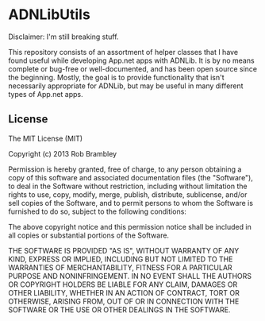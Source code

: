 ADNLibUtils
===========
Disclaimer: I'm still breaking stuff.

This repository consists of an assortment of helper classes that I have found useful while developing App.net apps with ADNLib. It is by no means complete or bug-free or well-documented, and has been open source since the beginning. Mostly, the goal is to provide functionality that isn't necessarily appropriate for ADNLib, but may be useful in many different types of App.net apps.

License
-------
The MIT License (MIT)

Copyright (c) 2013 Rob Brambley

Permission is hereby granted, free of charge, to any person obtaining a copy of
this software and associated documentation files (the "Software"), to deal in
the Software without restriction, including without limitation the rights to
use, copy, modify, merge, publish, distribute, sublicense, and/or sell copies of
the Software, and to permit persons to whom the Software is furnished to do so,
subject to the following conditions:

The above copyright notice and this permission notice shall be included in all
copies or substantial portions of the Software.

THE SOFTWARE IS PROVIDED "AS IS", WITHOUT WARRANTY OF ANY KIND, EXPRESS OR
IMPLIED, INCLUDING BUT NOT LIMITED TO THE WARRANTIES OF MERCHANTABILITY, FITNESS
FOR A PARTICULAR PURPOSE AND NONINFRINGEMENT. IN NO EVENT SHALL THE AUTHORS OR
COPYRIGHT HOLDERS BE LIABLE FOR ANY CLAIM, DAMAGES OR OTHER LIABILITY, WHETHER
IN AN ACTION OF CONTRACT, TORT OR OTHERWISE, ARISING FROM, OUT OF OR IN
CONNECTION WITH THE SOFTWARE OR THE USE OR OTHER DEALINGS IN THE SOFTWARE.
